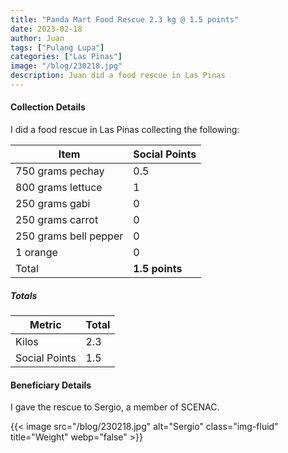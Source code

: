 ```yaml
---
title: "Panda Mart Food Rescue 2.3 kg @ 1.5 points"
date: 2023-02-18
author: Juan
tags: ["Pulang Lupa"]
categories: ["Las Pinas"]
image: "/blog/230218.jpg"
description: Juan did a food rescue in Las Pinas
---
```



#### Collection Details

I did a food rescue in Las Pinas collecting the following:

Item | Social Points
--- | ---
750 grams pechay | 0.5
800 grams lettuce | 1
250 grams gabi | 0
250 grams carrot  | 0
250 grams bell pepper | 0
1 orange | 0
Total | **1.5 points**


##### Totals

<!-- > *The points are based on the most numerous item per box, for the ease of computation -->


Metric | Total
--- | ---
Kilos | 2.3
Social Points | 1.5


#### Beneficiary Details

I gave the rescue to Sergio, a member of SCENAC.   

{{< image src="/blog/230218.jpg" alt="Sergio" class="img-fluid" title="Weight" webp="false" >}}

